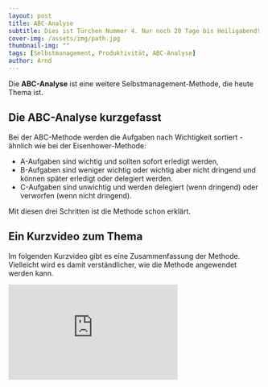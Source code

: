 ```yaml
---
layout: post
title: ABC-Analyse
subtitle: Dies ist Türchen Nummer 4. Nur noch 20 Tage bis Heiligabend!
cover-img: /assets/img/path.jpg
thumbnail-img: ""
tags: [Selbstmanagement, Produktivität, ABC-Analyse]
author: Arnd
---
```


Die **ABC-Analyse** ist eine weitere Selbstmanagement-Methode, die heute Thema ist.

## Die ABC-Analyse kurzgefasst

Bei der ABC-Methode werden die Aufgaben nach Wichtigkeit sortiert - ähnlich wie bei der Eisenhower-Methode: 

* A-Aufgaben sind wichtig und sollten sofort erledigt werden, 
* B-Aufgaben sind weniger wichtig oder wichtig aber nicht dringend und können später erledigt oder delegiert werden. 
* C-Aufgaben sind unwichtig und werden delegiert (wenn dringend) oder verworfen (wenn nicht dringend).

Mit diesen drei Schritten ist die Methode schon erklärt.

## Ein Kurzvideo zum Thema

Im folgenden Kurzvideo gibt es eine Zusammenfassung der Methode. Vielleicht wird es damit verständlicher, wie die Methode angewendet werden kann.

<iframe width="336" height="189" src="https://www.youtube.com/embed/Ynqj9T_F4zA?si=mJafFujGpis2J0-f" title="YouTube video player" frameborder="0" allow="accelerometer; autoplay; clipboard-write; encrypted-media; gyroscope; picture-in-picture; web-share" referrerpolicy="strict-origin-when-cross-origin" allowfullscreen></iframe>